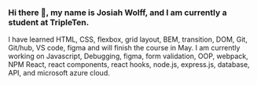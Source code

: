### Hi there 👋, my name is Josiah Wolff, and I am currently a student at TripleTen.

I have learned HTML, CSS, flexbox, grid layout, BEM, transition, DOM, Git, Git/hub, VS code, figma and will finish the course in May. I am currently working on Javascript, Debugging, figma, form validation, OOP, webpack, NPM React, react components, react hooks, node.js, express.js, database, API, and microsoft azure cloud. 



<!--
**josiah3311/josiah3311** is a ✨ _special_ ✨ repository because its `README.md` (this file) appears on your GitHub profile.

Here are some ideas to get you started:

- 🔭 I’m currently working on ...
- 🌱 I’m currently learning ...
- 👯 I’m looking to collaborate on ...
- 🤔 I’m looking for help with ...
- 💬 Ask me about ...
- 📫 How to reach me: ...
- 😄 Pronouns: ...
- ⚡ Fun fact: ...
-->
